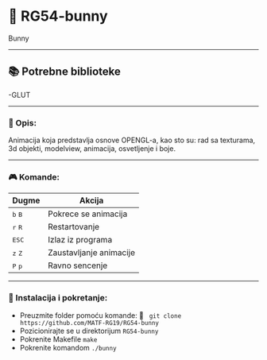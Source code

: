 # :rabbit2: RG54-bunny
 Bunny
___
## :books: Potrebne biblioteke

-GLUT
___

### :memo: Opis:
Animacija koja predstavlja osnove OPENGL-a, kao sto su: rad sa texturama, 
3d objekti, modelview, animacija, osvetljenje i boje. 


___
### :video_game: Komande:
| Dugme                      | Akcija                         |
| ---------------------------| ------------------------------ |
| <kbd>b</kbd> <kbd>B</kbd>  | Pokrece se animacija           |              |
| <kbd>r</kbd> <kbd>R</kbd>  | Restartovanje                  |
| <kbd>ESC</kbd>             | Izlaz iz programa              |
| <kbd>z</kbd> <kbd>Z</kbd>  | Zaustavljanje animacije        |
| <kbd>P</kbd> <kbd>p</kbd>  | Ravno sencenje                 |
___

### :wrench: Instalacija i pokretanje:
* Preuzmite folder pomoću komande: :link: ``` git clone https://github.com/MATF-RG19/RG54-bunny``` <br>
* Pozicionirajte se u direktorijum `RG54-bunny` <br>
* Pokrenite Makefile `make` <br>
* Pokrenite  komandom `./bunny` 
